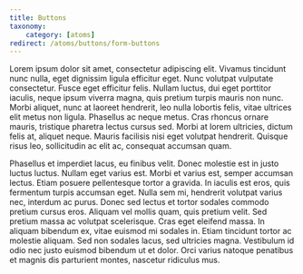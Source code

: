 ```yaml
---
title: Buttons
taxonomy:
    category: [atoms]
redirect: /atoms/buttons/form-buttons
---
```


Lorem ipsum dolor sit amet, consectetur adipiscing elit. Vivamus tincidunt nunc nulla, eget dignissim ligula efficitur eget. Nunc volutpat vulputate consectetur. Fusce eget efficitur felis. Nullam luctus, dui eget porttitor iaculis, neque ipsum viverra magna, quis pretium turpis mauris non nunc. Morbi aliquet, nunc at laoreet hendrerit, leo nulla lobortis felis, vitae ultrices elit metus non ligula. Phasellus ac neque metus. Cras rhoncus ornare mauris, tristique pharetra lectus cursus sed. Morbi at lorem ultricies, dictum felis at, aliquet neque. Mauris facilisis nisi eget volutpat hendrerit. Quisque risus leo, sollicitudin ac elit ac, consequat accumsan quam.

Phasellus et imperdiet lacus, eu finibus velit. Donec molestie est in justo luctus luctus. Nullam eget varius est. Morbi et varius est, semper accumsan lectus. Etiam posuere pellentesque tortor a gravida. In iaculis est eros, quis fermentum turpis accumsan eget. Nulla sem mi, hendrerit volutpat varius nec, interdum ac purus. Donec sed lectus et tortor sodales commodo pretium cursus eros. Aliquam vel mollis quam, quis pretium velit. Sed pretium massa ac volutpat scelerisque. Cras eget eleifend massa. In aliquam bibendum ex, vitae euismod mi sodales in. Etiam tincidunt tortor ac molestie aliquam. Sed non sodales lacus, sed ultricies magna. Vestibulum id odio nec justo euismod bibendum ut et dolor. Orci varius natoque penatibus et magnis dis parturient montes, nascetur ridiculus mus.
